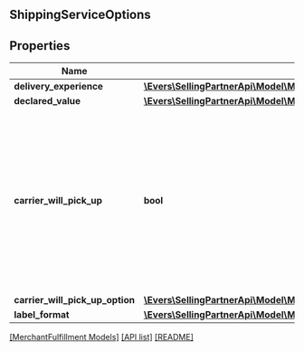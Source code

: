 ## ShippingServiceOptions

## Properties

Name | Type | Description | Notes
------------ | ------------- | ------------- | -------------
**delivery_experience** | [**\Evers\SellingPartnerApi\Model\MerchantFulfillment\DeliveryExperienceType**](DeliveryExperienceType.md) |  |
**declared_value** | [**\Evers\SellingPartnerApi\Model\MerchantFulfillment\CurrencyAmount**](CurrencyAmount.md) |  | [optional]
**carrier_will_pick_up** | **bool** | When true, the carrier will pick up the package.  Note: Scheduled carrier pickup is available only using Dynamex (US), DPD (UK), and Royal Mail (UK). |
**carrier_will_pick_up_option** | [**\Evers\SellingPartnerApi\Model\MerchantFulfillment\CarrierWillPickUpOption**](CarrierWillPickUpOption.md) |  | [optional]
**label_format** | [**\Evers\SellingPartnerApi\Model\MerchantFulfillment\LabelFormat**](LabelFormat.md) |  | [optional]

[[MerchantFulfillment Models]](../) [[API list]](../../Api) [[README]](../../../README.md)

